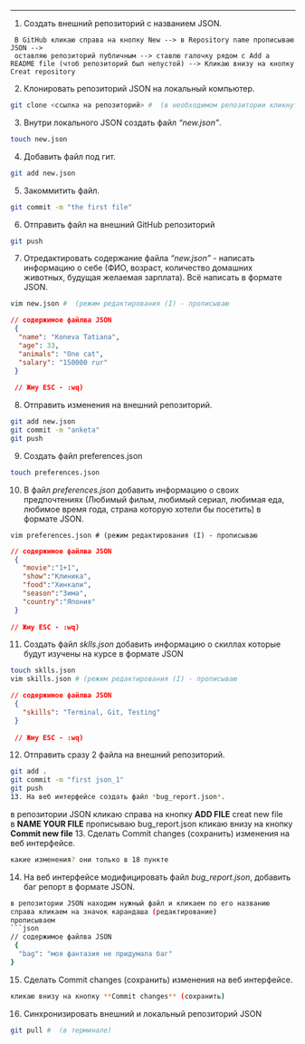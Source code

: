 ---
1. Создать внешний репозиторий c названием JSON.
```
 В GitHub кликаю справа на кнопку New --> в Repository name прописываю JSON --> 
 оставляю репозиторий публичным --> ставлю галочку рядом с Add a README file (чтоб репозиторий был непустой) --> Кликаю внизу на кнопку Creat repository
```
2. Клонировать репозиторий JSON на локальный компьютер.
```bash
git clone <ссылка на репозиторий> #  (в необходимом репозитории кликнуть справа на кнопку Code и скопировать HTTPS)
```
3. Внутри локального JSON создать файл *“new.json”*. 
```bash
touch new.json
```
4. Добавить файл под гит. 
```bash
git add new.json
```
5. Закоммитить файл. 
```bash
git commit -m "the first file"
```
6. Отправить файл на внешний GitHub репозиторий
```bash
git push
```
7. Отредактировать содержание файла *“new.json”* - написать информацию о себе (ФИО, возраст, количество домашних животных, 
 будущая желаемая зарплата). Всё написать в формате JSON. 
```bash
vim new.json #  (режим редактирования (I) - прописываю 
```
```json
// содержимое файлва JSON
 {
  "name": "Koneva Tatiana",
  "age": 33,
  "animals": "One cat",
  "salary": "150000 rur"
 }
 
 // Жму ESC - :wq)
 ```
8. Отправить изменения на внешний репозиторий. 
```bash
git add new.json 
git commit -m "anketa" 
git push
```
9. Создать файл preferences.json 
```bash
touch preferences.json
```
10. В файл *preferences.json* добавить информацию о своих предпочтениях (Любимый фильм, любимый сериал, любимая еда, любимое время года, 
 страна которую хотели бы посетить) в формате JSON. 
``` 
vim preferences.json # (режим редактирования (I) - прописываю
```
```json
// содержимое файлва JSON
 {
   "movie":"1+1",
   "show":"Клиника",
   "food":"Хинкали",
   "season":"Зима",
   "country":"Япония"
 }
 
// Жму ESC - :wq)
```
11. Создать файл *sklls.json* добавить информацию о скиллах которые будут изучены на курсе в формате JSON 
```bash
touch sklls.json
vim skills.json # (режим редактирования (I) - прописываю 
```
```json
// содержимое файлва JSON
 {
   "skills": "Terminal, Git, Testing"
 }
 
 // Жму ESC - :wq)
 ```
12. Отправить сразу 2 файла на внешний репозиторий.
```bash
git add . 
git commit -m "first json_1" 
git push
13. На веб интерфейсе создать файл *bug_report.json*.
```
в репозитории JSON кликаю справа на кнопку **ADD FILE** 
creat new file  
в **NAME YOUR FILE** прописываю bug_report.json
кликаю внизу на кнопку **Commit new file**
13. Сделать Commit changes (сохранить) изменения на веб интерфейсе. 
```bash
какие изменения? они только в 18 пункте
```
14. На веб интерфейсе модифицировать файл *bug_report.json*, добавить баг репорт в формате JSON. 
```bash
в репозитории JSON находим нужный файл и кликаем по его названию 
справа кликаем на значок карандаша (редактирование) 
прописываем
```json
// содержимое файлва JSON
 {
  "bag": "моя фантазия не придумала баг"
}
```
15. Сделать Commit changes (сохранить) изменения на веб интерфейсе.
```bash
кликаю внизу на кнопку **Commit changes** (сохранить)
```
16. Синхронизировать внешний и локальный репозиторий JSON
```bash
git pull #  (в терминале)
```

